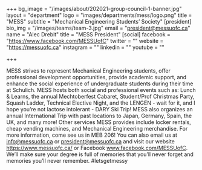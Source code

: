 +++
bg_image = "/images/about/202021-group-council-1-banner.jpg"
layout = "department"
logo = "images/departments/mess/logo.png"
title = "MESS"
subtitle = "Mechanical Engineering Students’ Society"
[president]
bio_img = "/images/teams/team-3.jpg"
email = "president@messuofc.ca"
name = "Alec Drebit"
title = "MESS President"
[social]
facebook = "https://www.facebook.com/MESSUofC"
twitter = ""
website = "https://messuofc.ca"
instagram = ""
linkedin = ""
youtube = ""


+++

MESS strives to represent Mechanical Engineering students, offer professional development opportunities, provide academic support, and enhance the social experience of undergraduate students during their time at Schulich. MESS hosts both social and professional events such as: Lunch & Learns, the annual Mechtoberfest Cabaret, Student/Prof Christmas Party, Squash Ladder, Technical Elective Night, and the LENGEN - wait for it, and I hope you’re not lactose intolerant - DARY Ski Trip! MESS also organizes an annual International Trip with past locations to Japan, Germany, Spain, the UK, and many more! Other services MESS provides include locker rentals, cheap vending machines, and Mechanical Engineering merchandise. For more information, come see us in MEB 206! You can also email us at info@messuofc.ca or president@messuofc.ca and visit our website https://www.messuofc.ca/ or Facebook www.facebook.com/MESSUofC. We’ll make sure your degree is full of memories that you’ll never forget and memories you’ll never remember. #letsgetmessy
